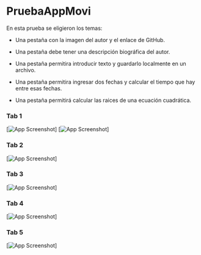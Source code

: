 # PruebaAppMovi


En esta prueba se eligieron los temas:
- Una pestaña con la imagen del autor y el enlace de GitHub.
  
- Una pestaña debe tener una descripción biográfica del autor.

- Una pestaña permitira introducir texto y guardarlo localmente en un archivo.

- Una pestaña permitira ingresar dos fechas y calcular el tiempo que hay entre esas fechas.

- Una pestaña permitirá calcular las raices de una ecuación cuadrática.


### Tab 1
[![App Screenshot](https://raw.githubusercontent.com/Scarlett2010/PruebaAppMovi/refs/heads/main/Captura%20de%20pantalla%202024-10-28%20153029.png)]
[![App Screenshot](https://raw.githubusercontent.com/Scarlett2010/PruebaAppMovi/refs/heads/main/Captura%20de%20pantalla%202024-10-28%20153134.png)]
### Tab 2
[![App Screenshot](https://raw.githubusercontent.com/Scarlett2010/PruebaAppMovi/refs/heads/main/Captura%20de%20pantalla%202024-10-28%20153241.png)]
### Tab 3
[![App Screenshot](https://raw.githubusercontent.com/Scarlett2010/PruebaAppMovi/refs/heads/main/Captura%20de%20pantalla%202024-10-28%20153558.png)]
### Tab 4
[![App Screenshot](https://raw.githubusercontent.com/Scarlett2010/PruebaAppMovi/refs/heads/main/Captura%20de%20pantalla%202024-10-28%20153710.png)]
### Tab 5
[![App Screenshot](https://raw.githubusercontent.com/Scarlett2010/PruebaAppMovi/refs/heads/main/Captura%20de%20pantalla%202024-10-28%20153742.png)]
